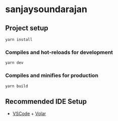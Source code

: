 # sanjaysoundarajan

## Project setup

```
yarn install
```

### Compiles and hot-reloads for development

```
yarn dev
```

### Compiles and minifies for production

```
yarn build
```

## Recommended IDE Setup

- [VSCode](https://code.visualstudio.com/) + [Volar](https://marketplace.visualstudio.com/items?itemName=johnsoncodehk.volar)
